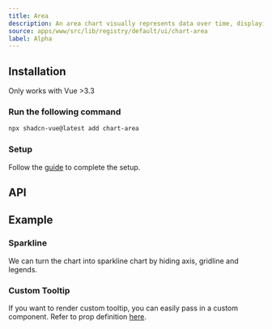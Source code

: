 ```yaml
---
title: Area
description: An area chart visually represents data over time, displaying trends and patterns through filled-in areas under a line graph.
source: apps/www/src/lib/registry/default/ui/chart-area
label: Alpha
---
```


<ComponentPreview name="AreaChartDemo"  />

## Installation

<Callout>
  Only works with Vue >3.3
</Callout>

<Steps>

### Run the following command

```bash
npx shadcn-vue@latest add chart-area
```

### Setup

Follow the [guide](/docs/charts/guide.html#installation) to complete the setup.

</Steps>

## API

<!-- @include: @/content/meta/AreaChart.md -->

## Example

### Sparkline

We can turn the chart into sparkline chart by hiding axis, gridline and legends.

<ComponentPreview name="AreaChartSparkline"  />

### Custom Tooltip

If you want to render custom tooltip, you can easily pass in a custom component. Refer to prop definition [here](http://localhost:5173/docs/charts/guide.html#custom-tooltip).

<ComponentPreview name="AreaChartCustomTooltip"  />
